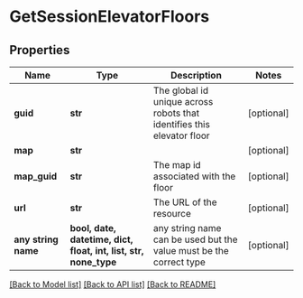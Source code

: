 # GetSessionElevatorFloors


## Properties
Name | Type | Description | Notes
------------ | ------------- | ------------- | -------------
**guid** | **str** | The global id unique across robots that identifies this elevator floor | [optional] 
**map** | **str** |  | [optional] 
**map_guid** | **str** | The map id associated with the floor | [optional] 
**url** | **str** | The URL of the resource | [optional] 
**any string name** | **bool, date, datetime, dict, float, int, list, str, none_type** | any string name can be used but the value must be the correct type | [optional]

[[Back to Model list]](../README.md#documentation-for-models) [[Back to API list]](../README.md#documentation-for-api-endpoints) [[Back to README]](../README.md)


